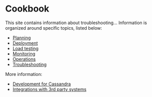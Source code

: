 # Cookbook

This site contains information about troubleshooting...  Information is organized around
specific topics, listed below:

* [Planning](planning/)
* [Deployment](deployment/)
* [Load testing](load-testing/)
* [Monitoring](monitoring/)
* [Operations](operations/)
* [Troubleshooting](troubleshooting/)

More information:

* [Development for Cassandra](development/)
* [Integrations with 3rd party systems](integrations/)


